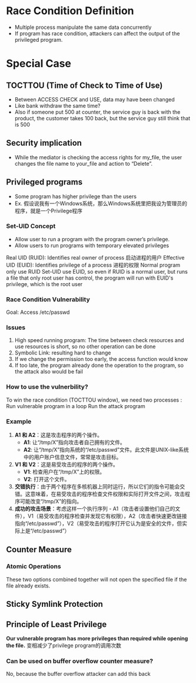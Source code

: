 # Race Condition Definition
- Multiple process manipulate the same data concurrently
- If program has race condition, attackers can affect the output of the privileged program. 
# Special Case
## TOCTTOU (Time of Check to Time of Use)
- Between ACCESS CHECK and USE, data may have been changed
- Like bank withdraw the same time? 
- Also if someone put 500 at counter, the service guy is back with the product, the customer takes 100 back, but the service guy still think that is 500
## Security implication
- While the mediator is checking the access rights for my_file, the user changes the file name to your_file and action to “Delete”.
## Privileged programs
- Some program has higher privilege than the users
- Ex. 假设说我有一个Windows系统，那么Windows系统里把我设为管理员的程序，就是一个Privilege程序

### Set-UID Concept
- Allow user to run a program with the program owner’s privilege. 
- Allow users to run programs with temporary elevated privileges

Real UID (RUID): Identifies real owner of process	启动进程的用户
Effective UID (EUID): Identifies privilege of a process 进程的权限
Normal program only use RUID
Set-UID use EUID, so even if RUID is a normal user, but runs a file that only root user has control, the program will run with EUID's privilege, which is the root user

### Race Condition Vulnerability
Goal: Access /etc/passwd
### Issues
1. High speed running program: The time between check resources and use resources is short, so no other operation can be done
2. Symbolic Link: resulting hard to change
3. If we change the permission too early, the access function would know
4. If too late, the program already done the operation to the program, so the attack also would be fail
### How to use the vulnerbility?
To win the race condition (TOCTTOU window), we need two processes :
Run vulnerable program in a loop
Run the attack program

### Example 
1. **A1 和 A2**：这是攻击程序的两个操作。
    - **A1**: 让“/tmp/X”指向攻击者自己拥有的文件。
    - **A2**: 让“/tmp/X”指向系统的“/etc/passwd”文件。此文件是UNIX-like系统中的用户账户信息文件，常常是攻击目标。
2. **V1 和 V2**：这是易受攻击的程序的两个操作。
    - **V1**: 检查用户在“/tmp/X”上的权限。
    - **V2**: 打开这个文件。
3. **交错执行**：由于两个程序在多核机器上同时运行，所以它们的指令可能会交错。这意味着，在易受攻击的程序检查文件权限和实际打开文件之间，攻击程序可能改变“/tmp/X”的指向。
4. **成功的攻击场景**：考虑这样一个执行序列 - A1（攻击者设置他们自己的文件），V1（易受攻击的程序检查并发现它有权限），A2（攻击者快速更改链接指向“/etc/passwd”），V2（易受攻击的程序打开它认为是安全的文件，但实际上是“/etc/passwd”）

## Counter Measure
### Atomic Operations
These two options combined together will not open the specified file if the file already exists.
## Sticky Symlink Protection


## Principle of Least Privilege
**Our vulnerable program has more privileges than required while opening the file.**
变相减少了privilege program的调用次数

### Can be used on buffer overflow counter measure?

No, because the buffer overflow attacker can add this back